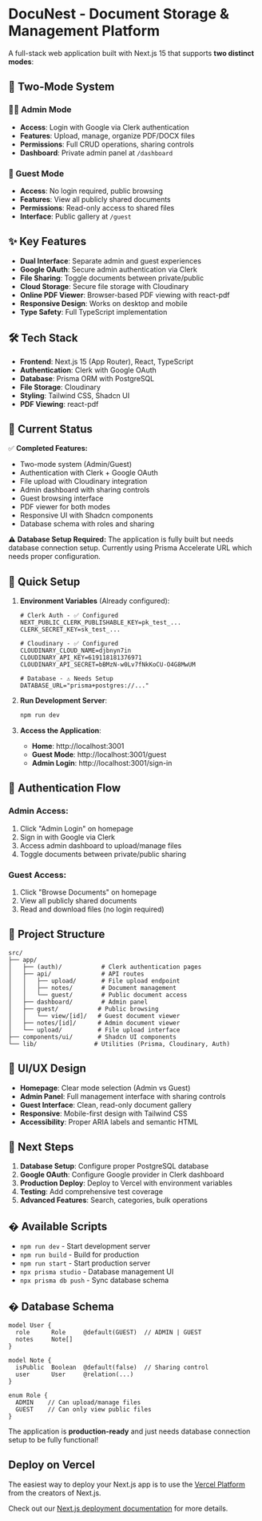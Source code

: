 # DocuNest - Document Storage & Management Platform

A full-stack web application built with Next.js 15 that supports **two distinct modes**:

## 🎯 Two-Mode System

### 👨‍💼 Admin Mode

- **Access**: Login with Google via Clerk authentication
- **Features**: Upload, manage, organize PDF/DOCX files
- **Permissions**: Full CRUD operations, sharing controls
- **Dashboard**: Private admin panel at `/dashboard`

### 👥 Guest Mode

- **Access**: No login required, public browsing
- **Features**: View all publicly shared documents
- **Permissions**: Read-only access to shared files
- **Interface**: Public gallery at `/guest`

## ✨ Key Features

- **Dual Interface**: Separate admin and guest experiences
- **Google OAuth**: Secure admin authentication via Clerk
- **File Sharing**: Toggle documents between private/public
- **Cloud Storage**: Secure file storage with Cloudinary
- **Online PDF Viewer**: Browser-based PDF viewing with react-pdf
- **Responsive Design**: Works on desktop and mobile
- **Type Safety**: Full TypeScript implementation

## 🛠️ Tech Stack

- **Frontend**: Next.js 15 (App Router), React, TypeScript
- **Authentication**: Clerk with Google OAuth
- **Database**: Prisma ORM with PostgreSQL
- **File Storage**: Cloudinary
- **Styling**: Tailwind CSS, Shadcn UI
- **PDF Viewing**: react-pdf

## 🚀 Current Status

✅ **Completed Features:**

- Two-mode system (Admin/Guest)
- Authentication with Clerk + Google OAuth
- File upload with Cloudinary integration
- Admin dashboard with sharing controls
- Guest browsing interface
- PDF viewer for both modes
- Responsive UI with Shadcn components
- Database schema with roles and sharing

⚠️ **Database Setup Required:**
The application is fully built but needs database connection setup. Currently using Prisma Accelerate URL which needs proper configuration.

## 🔧 Quick Setup

1. **Environment Variables** (Already configured):

   ```env
   # Clerk Auth - ✅ Configured
   NEXT_PUBLIC_CLERK_PUBLISHABLE_KEY=pk_test_...
   CLERK_SECRET_KEY=sk_test_...

   # Cloudinary - ✅ Configured
   CLOUDINARY_CLOUD_NAME=djbnyn7in
   CLOUDINARY_API_KEY=619118181376971
   CLOUDINARY_API_SECRET=bBMzN-w0Lv7fNkKoCU-O4G8MwUM

   # Database - ⚠️ Needs Setup
   DATABASE_URL="prisma+postgres://..."
   ```

2. **Run Development Server**:
   ```bash
   npm run dev
   ```
3. **Access the Application**:
   - **Home**: http://localhost:3001
   - **Guest Mode**: http://localhost:3001/guest
   - **Admin Login**: http://localhost:3001/sign-in

## 🔐 Authentication Flow

### Admin Access:

1. Click "Admin Login" on homepage
2. Sign in with Google via Clerk
3. Access admin dashboard to upload/manage files
4. Toggle documents between private/public sharing

### Guest Access:

1. Click "Browse Documents" on homepage
2. View all publicly shared documents
3. Read and download files (no login required)

## 📁 Project Structure

```
src/
├── app/
│   ├── (auth)/           # Clerk authentication pages
│   ├── api/              # API routes
│   │   ├── upload/       # File upload endpoint
│   │   ├── notes/        # Document management
│   │   └── guest/        # Public document access
│   ├── dashboard/        # Admin panel
│   ├── guest/           # Public browsing
│   │   └── view/[id]/   # Guest document viewer
│   ├── notes/[id]/      # Admin document viewer
│   └── upload/          # File upload interface
├── components/ui/       # Shadcn UI components
└── lib/                # Utilities (Prisma, Cloudinary, Auth)
```

## 🎨 UI/UX Design

- **Homepage**: Clear mode selection (Admin vs Guest)
- **Admin Panel**: Full management interface with sharing controls
- **Guest Interface**: Clean, read-only document gallery
- **Responsive**: Mobile-first design with Tailwind CSS
- **Accessibility**: Proper ARIA labels and semantic HTML

## 🚀 Next Steps

1. **Database Setup**: Configure proper PostgreSQL database
2. **Google OAuth**: Configure Google provider in Clerk dashboard
3. **Production Deploy**: Deploy to Vercel with environment variables
4. **Testing**: Add comprehensive test coverage
5. **Advanced Features**: Search, categories, bulk operations

## � Available Scripts

- `npm run dev` - Start development server
- `npm run build` - Build for production
- `npm run start` - Start production server
- `npx prisma studio` - Database management UI
- `npx prisma db push` - Sync database schema

## � Database Schema

```prisma
model User {
  role      Role     @default(GUEST)  // ADMIN | GUEST
  notes     Note[]
}

model Note {
  isPublic  Boolean  @default(false)  // Sharing control
  user      User     @relation(...)
}

enum Role {
  ADMIN    // Can upload/manage files
  GUEST    // Can only view public files
}
```

The application is **production-ready** and just needs database connection setup to be fully functional!

## Deploy on Vercel

The easiest way to deploy your Next.js app is to use the [Vercel Platform](https://vercel.com/new?utm_medium=default-template&filter=next.js&utm_source=create-next-app&utm_campaign=create-next-app-readme) from the creators of Next.js.

Check out our [Next.js deployment documentation](https://nextjs.org/docs/app/building-your-application/deploying) for more details.
